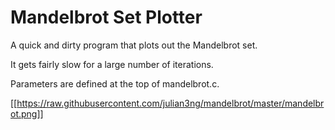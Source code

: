 Mandelbrot Set Plotter
======================

A quick and dirty program that plots out the Mandelbrot set.

It gets fairly slow for a large number of iterations.

Parameters are defined at the top of mandelbrot.c.

[[https://raw.githubusercontent.com/julian3ng/mandelbrot/master/mandelbrot.png]]